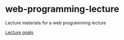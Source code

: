 # web-programming-lecture
Lecture materials for a web programming lecture

[Lecture goals](LectureGoals.md)
